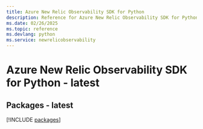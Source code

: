 ```yaml
---
title: Azure New Relic Observability SDK for Python
description: Reference for Azure New Relic Observability SDK for Python
ms.date: 02/26/2025
ms.topic: reference
ms.devlang: python
ms.service: newrelicobservability
---
```

# Azure New Relic Observability SDK for Python - latest
## Packages - latest
[!INCLUDE [packages](new-relic-observability-index.md)]